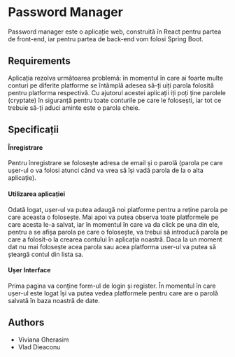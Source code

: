 # Password Manager

Password manager este o aplicație web, construită în React pentru partea de front-end, iar pentru partea de back-end vom folosi Spring Boot.

## Requirements

Aplicația rezolva următoarea problemă: în momentul în care ai foarte multe conturi pe diferite platforme se întâmplă adesea să-ți uiți parola folosită pentru platforma respectivă. Cu ajutorul acestei aplicații iți poți ține parolele (cryptate) în siguranță pentru toate conturile pe care le folosești, iar tot ce trebuie să-ți aduci aminte este o parola cheie.


## Specificații
#### Înregistrare

Pentru înregistrare se folosește adresa de email și o parolă (parola pe care ușer-ul o va folosi atunci când va vrea să își vadă parola de la o alta aplicație).

#### Utilizarea aplicației

Odată logat, ușer-ul va putea adaugă noi platforme pentru a reține parola pe care aceasta o folosește. Mai apoi va putea observa toate platformele pe care acesta le-a salvat, iar în momentul în care va da click pe una din ele, pentru a se afișa parola pe care o folosește, va trebui să introducă parola pe care a folosit-o la crearea contului în aplicația noastră. Daca la un moment dat nu mai folosește acea parola sau acea platforma user-ul va putea să șteargă contul din lista sa.

#### Ușer Interface

Prima pagina va conține form-ul de login și register. În momentul în care ușer-ul este logat își va putea vedea platformele pentru care are o parolă salvată în baza noastră de date.

## Authors

* Viviana Gherasim 
* Vlad Dieaconu



